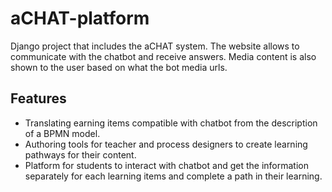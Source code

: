 # aCHAT-platform

Django project that includes the aCHAT system. The website allows to communicate with the chatbot and receive answers. Media content is also shown to the user based on what the bot media urls.

## Features
- Translating earning items compatible with chatbot from the description of a BPMN model.
- Authoring tools for teacher and process designers to create learning pathways for their content.
- Platform for students to interact with chatbot and get the information separately for each learning items and complete a path in their learning.

